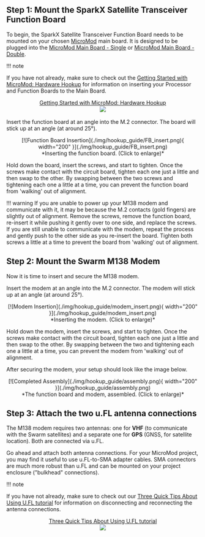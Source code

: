 ## Step 1: Mount the SparkX Satellite Transceiver Function Board

To begin, the SparkX Satellite Transceiver Function Board needs to be mounted on your chosen [MicroMod](https://www.sparkfun.com/micromod) main board.
It is designed to be plugged into the [MicroMod Main Board - Single](https://www.sparkfun.com/products/18575)
or [MicroMod Main Board - Double](https://www.sparkfun.com/products/18576).

!!! note
    <p>If you have not already, make sure to check out the <a href="https://learn.sparkfun.com/tutorials/getting-started-with-micromod#hardware-hookup">Getting Started with MicroMod: Hardware Hookup</a> for information on inserting your Processor and Function Boards to the Main Board.</p>
    <p align="center">
        <a href="https://learn.sparkfun.com/tutorials/1189">Getting Started with MicroMod: Hardware Hookup<br>
        <img src="https://cdn.sparkfun.com//assets/learn_tutorials/1/1/8/9/MicroMod_Hardware_Hookup.gif"></a>
    </p>

Insert the function board at an angle into the M.2 connector. The board will stick up at an angle (at around 25°).

<center>
[![Function Board Insertion](./img/hookup_guide/FB_insert.png){ width="200" }](./img/hookup_guide/FB_insert.png)<br>
*Inserting the function board. (Click to enlarge)*
</center>

Hold down the board, insert the screws, and start to tighten. Once the screws make contact with the circuit board, tighten each one just a little and then swap to the other.
By swapping between the two screws and tightening each one a little at a time, you can prevent the function board from 'walking' out of alignment.

!!! warning
    If you are unable to power up your M138 modem and communicate with it, it may be because the M.2 contacts (gold fingers) are slightly out of alignment. Remove the screws, remove the function board, re-insert it while pushing it gently over to one side, and replace the screws. If you are still unable to communicate with the modem, repeat the process and gently push to the other side as you re-insert the board. Tighten both screws a little at a time to prevent the board from 'walking' out of alignment.

## Step 2: Mount the Swarm M138 Modem

Now it is time to insert and secure the M138 modem.

Insert the modem at an angle into the M.2 connector. The modem will stick up at an angle (at around 25°).

<center>
[![Modem Insertion](./img/hookup_guide/modem_insert.png){ width="200" }](./img/hookup_guide/modem_insert.png)<br>
*Inserting the modem. (Click to enlarge)*
</center>

Hold down the modem, insert the screws, and start to tighten. Once the screws make contact with the circuit board, tighten each one just a little and then swap to the other.
By swapping between the two and tightening each one a little at a time, you can prevent the modem from 'walking' out of alignment.

After securing the modem, your setup should look like the image below.

<center>
[![Completed Assembly](./img/hookup_guide/assembly.png){ width="200" }](./img/hookup_guide/assembly.png)<br>
*The function board and modem, assembled. (Click to enlarge)*
</center>

## Step 3: Attach the two u.FL antenna connections

The M138 modem requires two antennas: one for **VHF** (to communicate with the Swarm satellites) and a separate one for **GPS** (GNSS, for satellite location). Both are connected via u.FL.

Go ahead and attach both antenna connections. For your MicroMod project, you may find it useful to use u.FL-to-SMA adapter cables.
SMA connectors are much more robust than u.FL and can be mounted on your project enclosure ("bulkhead" connections).

!!! note
    <p>If you have not already, make sure to check out our <a href="https://learn.sparkfun.com/tutorials/three-quick-tips-about-using-ufl">Three Quick Tips About Using U.FL tutorial</a> for information on disconnecting and reconnecting the antenna connections.</p>
    <p align="center">
        <a href="https://learn.sparkfun.com/tutorials/845">Three Quick Tips About Using U.FL tutorial<br>
        <img src="https://cdn.sparkfun.com/c/178-100/assets/learn_tutorials/8/4/5/Connected.jpg"></a>
    </p>
